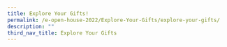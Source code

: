 ```yaml
---
title: Explore Your Gifts!
permalink: /e-open-house-2022/Explore-Your-Gifts/explore-your-gifts/
description: ""
third_nav_title: Explore Your Gifts
---
```


